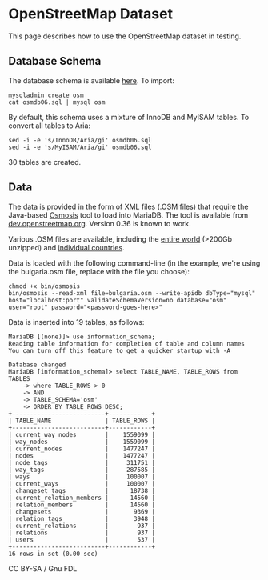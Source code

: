 
# OpenStreetMap Dataset

This page describes how to use the OpenStreetMap dataset in testing.


## Database Schema


The database schema is available [here](osmdb06sql.md). To import:


```
mysqladmin create osm
cat osmdb06.sql | mysql osm
```

By default, this schema uses a mixture of InnoDB and MyISAM tables. To convert
all tables to Aria:


```
sed -i -e 's/InnoDB/Aria/gi' osmdb06.sql
sed -i -e 's/MyISAM/Aria/gi' osmdb06.sql
```

30 tables are created.


## Data


The data is provided in the form of XML files (.OSM files) that require the
Java-based [Osmosis](https://wiki.openstreetmap.org/wiki/Osmosis) tool to load
into MariaDB. The tool is available from
[dev.openstreetmap.org](https://dev.openstreetmap.org/~bretth/osmosis-build/osmosis-latest.tgz).
Version 0.36 is known to work.


Various .OSM files are available, including the
[entire world](https://wiki.openstreetmap.org/wiki/Planet.osm) (>200Gb unzipped)
and [individual countries](https://download.geofabrik.de/osm/).


Data is loaded with the following command-line (in the example, we're using the
bulgaria.osm file, replace with the file you choose):


```
chmod +x bin/osmosis
bin/osmosis --read-xml file=bulgaria.osm --write-apidb dbType="mysql" host="localhost:port" validateSchemaVersion=no database="osm" user="root" password="<password-goes-here>"
```

Data is inserted into 19 tables, as follows:


```
MariaDB [(none)]> use information_schema;
Reading table information for completion of table and column names
You can turn off this feature to get a quicker startup with -A

Database changed
MariaDB [information_schema]> select TABLE_NAME, TABLE_ROWS from TABLES
    -> where TABLE_ROWS > 0
    -> AND
    -> TABLE_SCHEMA='osm'
    -> ORDER BY TABLE_ROWS DESC;
+--------------------------+------------+
| TABLE_NAME               | TABLE_ROWS |
+--------------------------+------------+
| current_way_nodes        |    1559099 |
| way_nodes                |    1559099 |
| current_nodes            |    1477247 |
| nodes                    |    1477247 |
| node_tags                |     311751 |
| way_tags                 |     287585 |
| ways                     |     100007 |
| current_ways             |     100007 |
| changeset_tags           |      18738 |
| current_relation_members |      14560 |
| relation_members         |      14560 |
| changesets               |       9369 |
| relation_tags            |       3948 |
| current_relations        |        937 |
| relations                |        937 |
| users                    |        537 |
+--------------------------+------------+
16 rows in set (0.00 sec)
```


CC BY-SA / Gnu FDL

